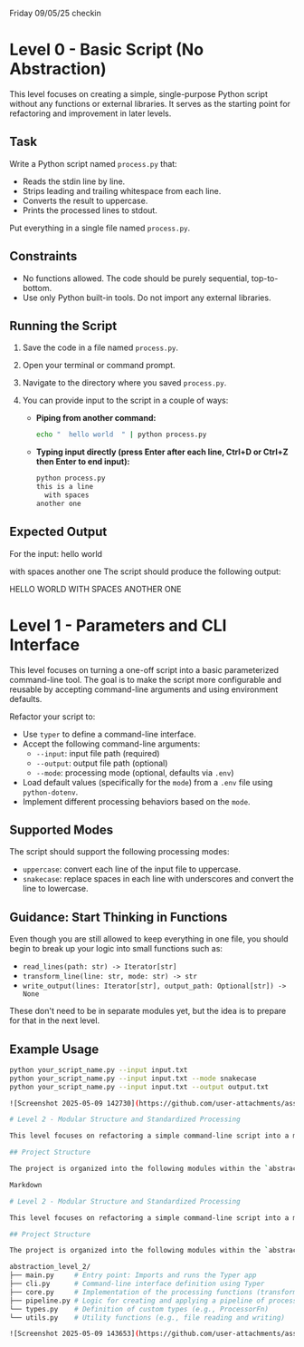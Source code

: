 Friday 09/05/25 checkin
# Level 0 - Basic Script (No Abstraction)

This level focuses on creating a simple, single-purpose Python script without any functions or external libraries. It serves as the starting point for refactoring and improvement in later levels.

## Task

Write a Python script named `process.py` that:

* Reads the stdin line by line.
* Strips leading and trailing whitespace from each line.
* Converts the result to uppercase.
* Prints the processed lines to stdout.

Put everything in a single file named `process.py`.

## Constraints

* No functions allowed. The code should be purely sequential, top-to-bottom.
* Use only Python built-in tools. Do not import any external libraries.

## Running the Script

1.  Save the code in a file named `process.py`.
2.  Open your terminal or command prompt.
3.  Navigate to the directory where you saved `process.py`.
4.  You can provide input to the script in a couple of ways:

    * **Piping from another command:**
        ```bash
        echo "  hello world  " | python process.py
        ```
    * **Typing input directly (press Enter after each line, Ctrl+D or Ctrl+Z then Enter to end input):**
        ```bash
        python process.py
        this is a line
          with spaces
        another one
        ```

## Expected Output

For the input:
hello world

with spaces
another one
The script should produce the following output:

HELLO WORLD
WITH SPACES
ANOTHER ONE


# Level 1 - Parameters and CLI Interface

This level focuses on turning a one-off script into a basic parameterized command-line tool. The goal is to make the script more configurable and reusable by accepting command-line arguments and using environment defaults.

Refactor your script to:

* Use `typer` to define a command-line interface.
* Accept the following command-line arguments:
    * `--input`: input file path (required)
    * `--output`: output file path (optional)
    * `--mode`: processing mode (optional, defaults via `.env`)
* Load default values (specifically for the `mode`) from a `.env` file using `python-dotenv`.
* Implement different processing behaviors based on the `mode`.

## Supported Modes

The script should support the following processing modes:

* `uppercase`: convert each line of the input file to uppercase.
* `snakecase`: replace spaces in each line with underscores and convert the line to lowercase.

## Guidance: Start Thinking in Functions

Even though you are still allowed to keep everything in one file, you should begin to break up your logic into small functions such as:

* `read_lines(path: str) -> Iterator[str]`
* `transform_line(line: str, mode: str) -> str`
* `write_output(lines: Iterator[str], output_path: Optional[str]) -> None`

These don't need to be in separate modules yet, but the idea is to prepare for that in the next level.

## Example Usage

```bash
python your_script_name.py --input input.txt
python your_script_name.py --input input.txt --mode snakecase
python your_script_name.py --input input.txt --output output.txt

![Screenshot 2025-05-09 142730](https://github.com/user-attachments/assets/fb5237c3-5f3e-47c8-b686-7e0d776314c3)

# Level 2 - Modular Structure and Standardized Processing

This level focuses on refactoring a simple command-line script into a more modular and structured program. The goal is to achieve a clean separation of concerns and define a standard interface for processing functions, laying the groundwork for future extensibility.

## Project Structure

The project is organized into the following modules within the `abstraction_level_2` directory:

Markdown

# Level 2 - Modular Structure and Standardized Processing

This level focuses on refactoring a simple command-line script into a more modular and structured program. The goal is to achieve a clean separation of concerns and define a standard interface for processing functions, laying the groundwork for future extensibility.

## Project Structure

The project is organized into the following modules within the `abstraction_level_2` directory:

abstraction_level_2/
├── main.py     # Entry point: Imports and runs the Typer app
├── cli.py      # Command-line interface definition using Typer
├── core.py     # Implementation of the processing functions (transformations)
├── pipeline.py # Logic for creating and applying a pipeline of processors
└── types.py    # Definition of custom types (e.g., ProcessorFn)
└── utils.py    # Utility functions (e.g., file reading and writing)

![Screenshot 2025-05-09 143653](https://github.com/user-attachments/assets/781d6d77-2b85-469e-8266-26acf3a346c9)
